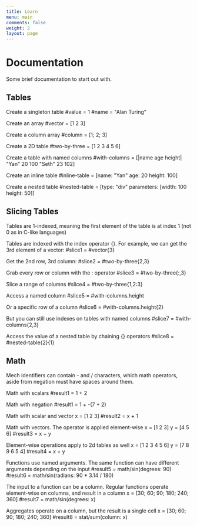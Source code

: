 ```yaml
---
title: Learn
menu: main
comments: false
weight: 2
layout: page
---
```


# Documentation

Some brief documentation to start out with.

## Tables

Create a singleton table
  #value = 1
  #name = "Alan Turing"

Create an array
  #vector = [1 2 3]

Create a column array
  #column = [1; 2; 3]

Create a 2D table
  #two-by-three = [1 2 3
                   4 5 6]

Create a table with named columns
  #with-columns = [|name   age height|
                    "Yan"  20  100
                    "Seth" 23  102]

Create an inline table
  #inline-table = [name: "Yan" age: 20 height: 100]

Create a nested table
  #nested-table = [type: "div" parameters: [width: 100 height: 50]]

## Slicing Tables

Tables are 1-indexed, meaning the first element of the table is at index 1 (not 0 as in C-like languages)

Tables are indexed with the index operator {}. For example, we can get the 3rd element of a vector:
  #slice1 = #vector{3}

Get the 2nd row, 3rd column:
  #slice2 = #two-by-three{2,3}

Grab every row or column with the : operator
  #slice3 = #two-by-three{:,3}

Slice a range of columns
  #slice4 = #two-by-three{1,2:3}

Access a named column
  #slice5 = #with-columns.height

Or a specific row of a column
  #slice6 = #with-columns.height{2}

But you can still use indexes on tables with named columns
  #slice7 = #with-columns{2,3}

Access the value of a nested table by chaining {} operators
  #slice8 = #nested-table{2}{1}

## Math

Mech identifiers can contain - and / characters, which math operators, aside from negation must have spaces around them.

Math with scalars
  #result1 = 1 + 2

Math with negation
  #result1 = 1 + -(7 + 2)

Math with scalar and vector
  x = [1 2 3]
  #result2 = x + 1

Math with vectors. The operator is applied element-wise
  x = [1 2 3]
  y = [4 5 6]
  #result3 = x + y

Element-wise operations apply to 2d tables as well
  x = [1 2 3
       4 5 6]
  y = [7 8 9
       6 5 4]
  #result4 = x + y

Functions use named arguments. The same function can have different arguments depending on the input
  #result5 = math/sin(degrees: 90)
  #result6 = math/sin(radians: 90 * 3.14 / 180)

The input to a function can be a column. Regular functions operate element-wise on columns, and result in a column
  x = [30; 60; 90; 180; 240; 360]
  #result7 = math/sin(degrees: x)

Aggregates operate on a column, but the result is a single cell
  x = [30; 60; 90; 180; 240; 360]
  #result8 = stat/sum(column: x)